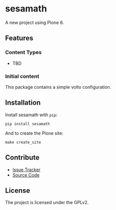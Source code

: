 # sesamath

A new project using Plone 6.

## Features

### Content Types

- TBD

### Initial content

This package contains a simple volto configuration.

Installation
------------

Install sesamath with `pip`:

```shell
pip install sesamath
```
And to create the Plone site:

```shell
make create_site
```

## Contribute

- [Issue Tracker](https://github.com/collective/sesamath/issues)
- [Source Code](https://github.com/collective/sesamath/)

## License

The project is licensed under the GPLv2.
